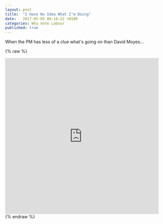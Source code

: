 ```yaml
---
layout: post
title:  "I Have No Idea What I'm Doing"
date:   2017-05-05 06:16:22 +0100
categories: Why Vote Labour
published: true
---
```


When the PM has less of a clue what's going on than David Moyes...

{% raw %}
<iframe src="https://www.facebook.com/plugins/post.php?href=https%3A%2F%2Fwww.facebook.com%2Fgyst.uk%2Fposts%2F477715042620067&width=500" width="500" height="509" style="border:none;overflow:hidden" scrolling="no" frameborder="0" allowTransparency="true"></iframe>
{% endraw %}